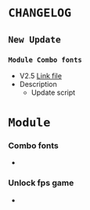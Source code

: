 # `CHANGELOG`
## `New Update`
### `Module Combo fonts`
- V2.5  [Link file](https://github.com/Black7Yuyu/Module/releases/download/fonts/Combo-fonts.zip)
- Description
  - Update script

# `Module`
### Combo fonts
- 

### Unlock fps game
-

